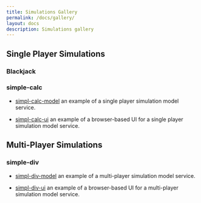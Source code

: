 ```yaml
---
title: Simulations Gallery
permalink: /docs/gallery/
layout: docs
description: Simulations gallery
---
```


## Single Player Simulations

### Blackjack

### simple-calc

 * [simpl-calc-model](https://github.com/simplworld/simpl-calc-model) an example of a single player simulation model service.

 * [simpl-calc-ui](https://github.com/simplworld/simpl-calc-ui) an example of a browser-based UI for a single player simulation model service.
 
## Multi-Player Simulations

### simple-div

 * [simpl-div-model](https://github.com/simplworld/simpl-div-model) an example of a multi-player simulation model service.

 * [simpl-div-ui](https://github.com/simplworld/simpl-div-ui) an example of a browser-based UI for a multi-player simulation model service.
